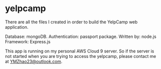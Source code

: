 # yelpcamp
There are all the files I created in order to build the YelpCamp web application.

Database: mongoDB.
Authentication: passport package.
Written by: node.js
Framework: Express.js

This app is running on my personal AWS Cloud 9 server. So if the server is not started when you are trying to access the yelpcamp, please contact me at YMZhao23@outlook.com.
